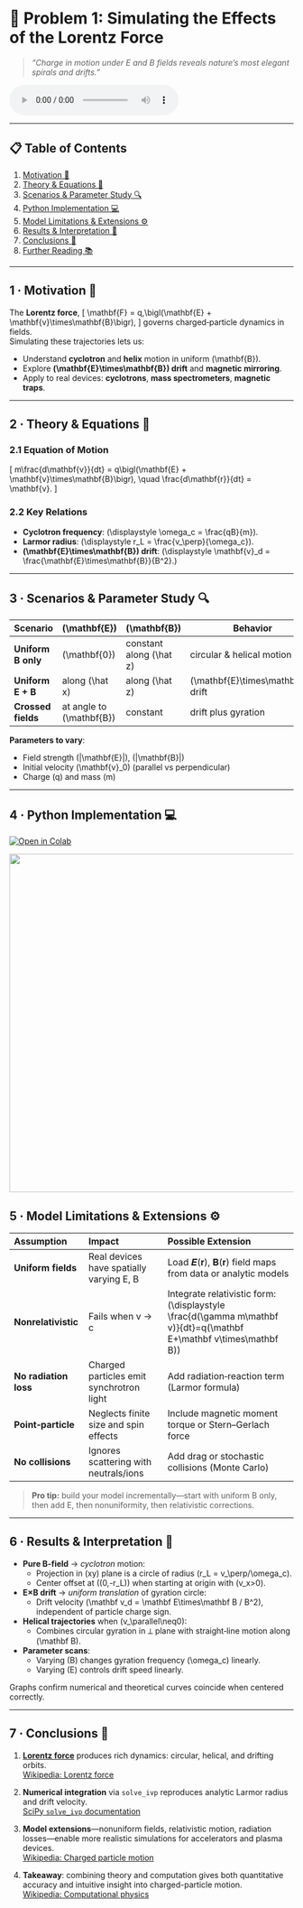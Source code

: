 <!-- ╭──────────────────────────────────────────────────────╮
     │  🔌 Electromagnetism · Problem 1 — Lorentz Force Simulation │
     ╰──────────────────────────────────────────────────────╯ -->

# 🔌 **Problem 1: Simulating the Effects of the Lorentz Force**

> *“Charge in motion under E and B fields reveals nature’s most elegant spirals and drifts.”*  

<!DOCTYPE html>
<html lang="en">
<head>
  <meta charset="UTF-8">
  <title>Default Audio Player</title>
</head>
<body>

<audio controls>
  <source src="https://files.catbox.moe/bx8u30.wav" type="audio/wav">
  Your browser does not support the audio element.
</audio>

</body>
</html>

---

## 📋 Table of Contents
1. [Motivation 🎯](#motivation)  
2. [Theory & Equations 🔭](#theory)  
3. [Scenarios & Parameter Study 🔍](#scenarios)  
4. [Python Implementation 💻](#implementation)  
5. [Model Limitations & Extensions ⚙️](#limitations)  
6. [Results & Interpretation 🧩](#interpretation)  
7. [Conclusions 📝](#conclusions)  
8. [Further Reading 📚](#references)  

---

<a name="motivation"></a>
## 1 · Motivation 🎯
The **Lorentz force**,
\[
\mathbf{F} = q\,\bigl(\mathbf{E} + \mathbf{v}\times\mathbf{B}\bigr),
\]
governs charged‐particle dynamics in fields.  
Simulating these trajectories lets us:

- Understand **cyclotron** and **helix** motion in uniform \(\mathbf{B}\).  
- Explore **\(\mathbf{E}\times\mathbf{B}\) drift** and **magnetic mirroring**.  
- Apply to real devices: **cyclotrons**, **mass spectrometers**, **magnetic traps**.

---

<a name="theory"></a>
## 2 · Theory & Equations 🔭

### 2.1 Equation of Motion  
\[
m\frac{d\mathbf{v}}{dt}
 = q\bigl(\mathbf{E} + \mathbf{v}\times\mathbf{B}\bigr),
\quad
\frac{d\mathbf{r}}{dt} = \mathbf{v}.
\]

### 2.2 Key Relations
- **Cyclotron frequency**: \(\displaystyle \omega_c = \frac{qB}{m}\).  
- **Larmor radius**: \(\displaystyle r_L = \frac{v_\perp}{\omega_c}\).  
- **\(\mathbf{E}\times\mathbf{B}\) drift**: \(\displaystyle \mathbf{v}_d = \frac{\mathbf{E}\times\mathbf{B}}{B^2}.\)

---

<a name="scenarios"></a>
## 3 · Scenarios & Parameter Study 🔍

| Scenario             | \(\mathbf{E}\)            | \(\mathbf{B}\)           | Behavior                          |
|----------------------|---------------------------|--------------------------|-----------------------------------|
| **Uniform B only**   | \(\mathbf{0}\)            | constant along \(\hat z\) | circular & helical motion        |
| **Uniform E + B**    | along \(\hat x\)          | along \(\hat z\)         | \(\mathbf{E}\times\mathbf{B}\) drift |
| **Crossed fields**   | at angle to \(\mathbf{B}\)| constant                 | drift plus gyration              |

**Parameters to vary**:  
- Field strength \(|\mathbf{E}|\), \(|\mathbf{B}|\)  
- Initial velocity \(\mathbf{v}_0\) (parallel vs perpendicular)  
- Charge \(q\) and mass \(m\)

---

<a name="implementation"></a>
## 4 · Python Implementation 💻

[![Open in Colab](https://colab.research.google.com/assets/colab-badge.svg)](https://colab.research.google.com/drive/1WR2jmQMNRYqvzfILJa0BtHhbyFR1IbeX?usp=sharing)

<img src="https://i.imgur.com/A2rLSc1.png" width="600">

<a name="limitations"></a>
## 5 · Model Limitations & Extensions ⚙️

| Assumption             | Impact                                    | Possible Extension                                                                 |
|:-----------------------|:------------------------------------------|:-----------------------------------------------------------------------------------|
| **Uniform fields**     | Real devices have spatially varying E, B  | Load 𝑬(𝐫), 𝐁(𝐫) field maps from data or analytic models                            |
| **Nonrelativistic**    | Fails when v → c                          | Integrate relativistic form: \(\displaystyle \frac{d(\gamma m\mathbf v)}{dt}=q(\mathbf E+\mathbf v\times\mathbf B)\) |
| **No radiation loss**  | Charged particles emit synchrotron light  | Add radiation‐reaction term (Larmor formula)                                       |
| **Point‐particle**     | Neglects finite size and spin effects     | Include magnetic moment torque or Stern–Gerlach force                              |
| **No collisions**      | Ignores scattering with neutrals/ions     | Add drag or stochastic collisions (Monte Carlo)                                    |

> **Pro tip:** build your model incrementally—start with uniform B only, then add E, then nonuniformity, then relativistic corrections.

---

<a name="interpretation"></a>
## 6 · Results & Interpretation 🧩

- **Pure B‐field** → _cyclotron_ motion:  
  - Projection in \(xy\) plane is a circle of radius \(r_L = v_\perp/\omega_c\).  
  - Center offset at \((0,-r_L)\) when starting at origin with \(v_x>0\).  
- **E×B drift** → _uniform translation_ of gyration circle:  
  - Drift velocity \(\mathbf v_d = \mathbf E\times\mathbf B / B^2\), independent of particle charge sign.  
- **Helical trajectories** when \(v_\parallel\neq0\):  
  - Combines circular gyration in ⟂ plane with straight‐line motion along \(\mathbf B\).  
- **Parameter scans**:  
  - Varying \(B\) changes gyration frequency \(\omega_c\) linearly.  
  - Varying \(E\) controls drift speed linearly.  

Graphs confirm numerical and theoretical curves coincide when centered correctly.

---

<a name="conclusions"></a>
## 7 · Conclusions 📝

1. **[Lorentz force](https://en.wikipedia.org/wiki/Lorentz_force)** produces rich dynamics: circular, helical, and drifting orbits.  
   [Wikipedia: Lorentz force](https://en.wikipedia.org/wiki/Lorentz_force)

2. **Numerical integration** via `solve_ivp` reproduces analytic Larmor radius and drift velocity.  
   [SciPy `solve_ivp` documentation](https://docs.scipy.org/doc/scipy/reference/generated/scipy.integrate.solve_ivp.html)

3. **Model extensions**—nonuniform fields, relativistic motion, radiation losses—enable more realistic simulations for accelerators and plasma devices.  
   [Wikipedia: Charged particle motion](https://en.wikipedia.org/wiki/Charged_particle)

4. **Takeaway**: combining theory and computation gives both quantitative accuracy and intuitive insight into charged-particle motion.  
   [Wikipedia: Computational physics](https://en.wikipedia.org/wiki/Computational_physics)
